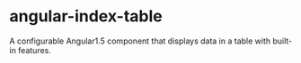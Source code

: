 # angular-index-table
A configurable Angular1.5 component that displays data in a table with built-in features.
